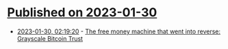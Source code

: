 # [Published on 2023-01-30](index.md)

* [2023-01-30, 02:19:20](https://news.ycombinator.com/item?id=34575112) - [The free money machine that went into reverse: Grayscale Bitcoin Trust](https://newsletter.mollywhite.net/p/grayscale-bitcoin-trust-the-free)
